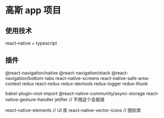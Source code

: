 <!--
 * @Author: jack-pearson qize953463876@gmail.com
 * @Date: 2022-05-26 14:10:56
 * @LastEditors: jack-pearson qize953463876@gmail.com
 * @LastEditTime: 2022-05-30 21:41:49
 * @FilePath: \GOSS-APP\readme.md
 * @Description: 这是默认设置,请设置`customMade`, 打开koroFileHeader查看配置 进行设置: https://github.com/OBKoro1/koro1FileHeader/wiki/%E9%85%8D%E7%BD%AE
-->

# 高斯 app 项目

## 使用技术

react-native + typescript

## 插件

@react-navigation/native
@react-navigation/stack
@react-navigation/bottom-tabs
react-native-screens
react-native-safe-area-context
redux
react-redux
redux-devtools
redux-logger
redux-thunk

babel-plugin-root-import
@react-native-community/async-storage
react-native-gesture-handler
jetifier // 不用这个会报错

react-native-elements // UI 库
react-native-vector-icons // 图标库
